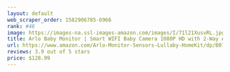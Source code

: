 ```yaml
---
layout: default 
﻿web_scraper_order: 1582906785-6966
rank: #48
image: https://images-na.ssl-images-amazon.com/images/I/71l21XusvRL.jpg
title: Arlo Baby Monitor | Smart WIFI Baby Camera 1080P HD with 2-Way Audio, Night Vision, Air…
url: https://www.amazon.com/Arlo-Monitor-Sensors-Lullaby-HomeKit/dp/B0756MFCKK/ref=zg_mw_photo_48?_encoding=UTF8&psc=1&refRID=C6DA0XF7JAQBJB1KF3C0
reviews: 3.9 out of 5 stars
price: $128.99 
---
```

